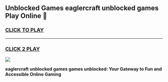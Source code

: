 
## Unblocked Games eaglercraft unblocked games Play Online 👋
<h3>
<a href="https://news.freeplayer.one?title=eaglercraft_unblocked_games&ref=17F">CLICK TO PLAY</a></h3>
<hr>

<h3>
<a href="https://news.freeplayer.one?title=eaglercraft_unblocked_games&ref=17F">CLICK 2 PLAY</a>
  
</h3>

<a href="https://news.freeplayer.one?title=eaglercraft_unblocked_games&ref=17F/"><img src="https://clearcache.store/games.png"></a>


**eaglercraft unblocked games games unblocked: Your Gateway to Fun and Accessible Online Gaming**
